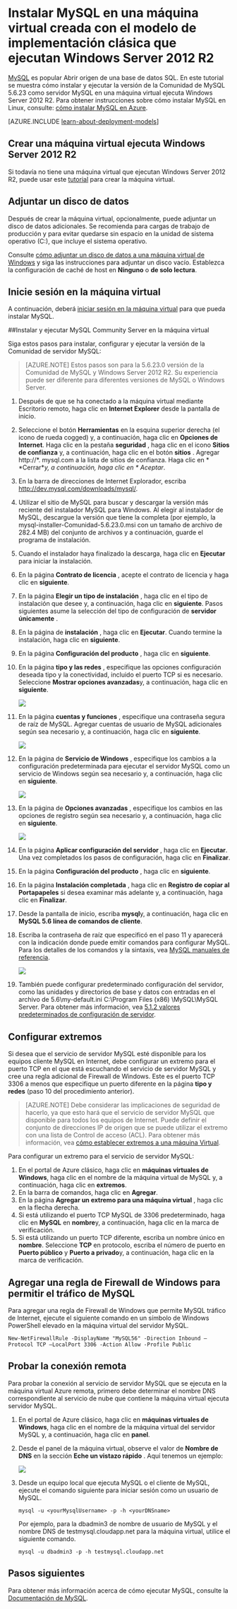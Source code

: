<properties
    pageTitle="Crear una VM que ejecuta MySQL | Microsoft Azure"
    description="Crear una máquina virtual Azure ejecutan Windows Server 2012 R2 y la base de datos MySQL utiliza el modelo de implementación clásico."
    services="virtual-machines-windows"
    documentationCenter=""
    authors="cynthn"
    manager="timlt"
    editor="tysonn"
    tags="azure-service-management"/>

<tags
    ms.service="virtual-machines-windows"
    ms.workload="infrastructure-services"
    ms.tgt_pltfrm="vm-windows"
    ms.devlang="na"
    ms.topic="article"
    ms.date="07/25/2016"
    ms.author="cynthn"/>


# <a name="install-mysql-on-a-virtual-machine-created-with-the-classic-deployment-model-running-windows-server-2012-r2"></a>Instalar MySQL en una máquina virtual creada con el modelo de implementación clásica que ejecutan Windows Server 2012 R2

[MySQL](http://www.mysql.com) es popular Abrir origen de una base de datos SQL. En este tutorial se muestra cómo instalar y ejecutar la versión de la Comunidad de MySQL 5.6.23 como servidor MySQL en una máquina virtual ejecuta Windows Server 2012 R2. Para obtener instrucciones sobre cómo instalar MySQL en Linux, consulte: [cómo instalar MySQL en Azure](virtual-machines-linux-mysql-install.md).

[AZURE.INCLUDE [learn-about-deployment-models](../../includes/learn-about-deployment-models-classic-include.md)]

## <a name="create-a-virtual-machine-running-windows-server-2012-r2"></a>Crear una máquina virtual ejecuta Windows Server 2012 R2

Si todavía no tiene una máquina virtual que ejecutan Windows Server 2012 R2, puede usar este [tutorial](virtual-machines-windows-classic-tutorial.md) para crear la máquina virtual. 

## <a name="attach-a-data-disk"></a>Adjuntar un disco de datos

Después de crear la máquina virtual, opcionalmente, puede adjuntar un disco de datos adicionales. Se recomienda para cargas de trabajo de producción y para evitar quedarse sin espacio en la unidad de sistema operativo (C:), que incluye el sistema operativo.

Consulte [cómo adjuntar un disco de datos a una máquina virtual de Windows](virtual-machines-windows-classic-attach-disk.md) y siga las instrucciones para adjuntar un disco vacío. Establezca la configuración de caché de host en **Ninguno** o **de solo lectura**.

## <a name="log-on-to-the-virtual-machine"></a>Inicie sesión en la máquina virtual

A continuación, deberá [iniciar sesión en la máquina virtual](virtual-machines-windows-classic-connect-logon.md) para que pueda instalar MySQL.

##<a name="install-and-run-mysql-community-server-on-the-virtual-machine"></a>Instalar y ejecutar MySQL Community Server en la máquina virtual

Siga estos pasos para instalar, configurar y ejecutar la versión de la Comunidad de servidor MySQL:

> [AZURE.NOTE] Estos pasos son para la 5.6.23.0 versión de la Comunidad de MySQL y Windows Server 2012 R2. Su experiencia puede ser diferente para diferentes versiones de MySQL o Windows Server.

1.  Después de que se ha conectado a la máquina virtual mediante Escritorio remoto, haga clic en **Internet Explorer** desde la pantalla de inicio.
2.  Seleccione el botón **Herramientas** en la esquina superior derecha (el icono de rueda cogged) y, a continuación, haga clic en **Opciones de Internet**. Haga clic en la pestaña **seguridad** , haga clic en el icono **Sitios de confianza** y, a continuación, haga clic en el botón **sitios** . Agregar http://*. mysql.com a la lista de sitios de confianza. Haga clic en * *Cerrar**y, a continuación, haga clic en * *Aceptar**.
3.  En la barra de direcciones de Internet Explorador, escriba http://dev.mysql.com/downloads/mysql/.
4.  Utilizar el sitio de MySQL para buscar y descargar la versión más reciente del instalador MySQL para Windows. Al elegir al instalador de MySQL, descargue la versión que tiene la completa (por ejemplo, la mysql-installer-Comunidad-5.6.23.0.msi con un tamaño de archivo de 282.4 MB) del conjunto de archivos y a continuación, guarde el programa de instalación.
5.  Cuando el instalador haya finalizado la descarga, haga clic en **Ejecutar** para iniciar la instalación.
6.  En la página **Contrato de licencia** , acepte el contrato de licencia y haga clic en **siguiente**.
7.  En la página **Elegir un tipo de instalación** , haga clic en el tipo de instalación que desee y, a continuación, haga clic en **siguiente**. Pasos siguientes asume la selección del tipo de configuración de **servidor únicamente** .
8.  En la página de **instalación** , haga clic en **Ejecutar**. Cuando termine la instalación, haga clic en **siguiente**.
9.  En la página **Configuración del producto** , haga clic en **siguiente**.
10. En la página **tipo y las redes** , especifique las opciones configuración deseada tipo y la conectividad, incluido el puerto TCP si es necesario. Seleccione **Mostrar opciones avanzadas**y, a continuación, haga clic en **siguiente**.

    ![](./media/virtual-machines-windows-classic-mysql-2008r2/MySQL_TypeNetworking.png)

11. En la página **cuentas y funciones** , especifique una contraseña segura de raíz de MySQL. Agregar cuentas de usuario de MySQL adicionales según sea necesario y, a continuación, haga clic en **siguiente**.

    ![](./media/virtual-machines-windows-classic-mysql-2008r2/MySQL_AccountsRoles_Filled.png)

12. En la página de **Servicio de Windows** , especifique los cambios a la configuración predeterminada para ejecutar el servidor MySQL como un servicio de Windows según sea necesario y, a continuación, haga clic en **siguiente**.

    ![](./media/virtual-machines-windows-classic-mysql-2008r2/MySQL_WindowsService.png)

13. En la página de **Opciones avanzadas** , especifique los cambios en las opciones de registro según sea necesario y, a continuación, haga clic en **siguiente**.

    ![](./media/virtual-machines-windows-classic-mysql-2008r2/MySQL_AdvOptions.png)

14. En la página **Aplicar configuración del servidor** , haga clic en **Ejecutar**. Una vez completados los pasos de configuración, haga clic en **Finalizar**.
15. En la página **Configuración del producto** , haga clic en **siguiente**.
16. En la página **Instalación completada** , haga clic en **Registro de copiar al Portapapeles** si desea examinar más adelante y, a continuación, haga clic en **Finalizar**.
17. Desde la pantalla de inicio, escriba **mysql**y, a continuación, haga clic en **MySQL 5.6 línea de comandos de cliente**.
18. Escriba la contraseña de raíz que especificó en el paso 11 y aparecerá con la indicación donde puede emitir comandos para configurar MySQL. Para los detalles de los comandos y la sintaxis, vea [MySQL manuales de referencia](http://dev.mysql.com/doc/refman/5.6/en/server-configuration-defaults.html).

    ![](./media/virtual-machines-windows-classic-mysql-2008r2/MySQL_CommandPrompt.png)

19. También puede configurar predeterminado configuración del servidor, como las unidades y directorios de base y datos con entradas en el archivo de 5.6\my-default.ini C:\Program Files (x86) \MySQL\MySQL Server. Para obtener más información, vea [5.1.2 valores predeterminados de configuración de servidor](http://dev.mysql.com/doc/refman/5.6/en/server-configuration-defaults.html).

## <a name="configure-endpoints"></a>Configurar extremos

Si desea que el servicio de servidor MySQL esté disponible para los equipos cliente MySQL en Internet, debe configurar un extremo para el puerto TCP en el que está escuchando el servicio de servidor MySQL y cree una regla adicional de Firewall de Windows. Este es el puerto TCP 3306 a menos que especifique un puerto diferente en la página **tipo y redes** (paso 10 del procedimiento anterior).


> [AZURE.NOTE] Debe considerar las implicaciones de seguridad de hacerlo, ya que esto hará que el servicio de servidor MySQL que disponible para todos los equipos de Internet. Puede definir el conjunto de direcciones IP de origen que se puede utilizar el extremo con una lista de Control de acceso (ACL). Para obtener más información, vea [cómo establecer extremos a una máquina Virtual](virtual-machines-windows-classic-setup-endpoints.md).


Para configurar un extremo para el servicio de servidor MySQL:

1.  En el portal de Azure clásico, haga clic en **máquinas virtuales de Windows**, haga clic en el nombre de la máquina virtual de MySQL y, a continuación, haga clic en **extremos**.
2.  En la barra de comandos, haga clic en **Agregar**.
3.  En la página **Agregar un extremo para una máquina virtual** , haga clic en la flecha derecha.
4.  Si está utilizando el puerto TCP MySQL de 3306 predeterminado, haga clic en **MySQL** en **nombre**y, a continuación, haga clic en la marca de verificación.
5.  Si está utilizando un puerto TCP diferente, escriba un nombre único en **nombre**. Seleccione **TCP** en protocolo, escriba el número de puerto en **Puerto público** y **Puerto a privado**y, a continuación, haga clic en la marca de verificación.

## <a name="add-a-windows-firewall-rule-to-allow-mysql-traffic"></a>Agregar una regla de Firewall de Windows para permitir el tráfico de MySQL

Para agregar una regla de Firewall de Windows que permite MySQL tráfico de Internet, ejecute el siguiente comando en un símbolo de Windows PowerShell elevado en la máquina virtual del servidor MySQL.

    New-NetFirewallRule -DisplayName "MySQL56" -Direction Inbound –Protocol TCP –LocalPort 3306 -Action Allow -Profile Public


    
## <a name="test-your-remote-connection"></a>Probar la conexión remota


Para probar la conexión al servicio de servidor MySQL que se ejecuta en la máquina virtual Azure remota, primero debe determinar el nombre DNS correspondiente al servicio de nube que contiene la máquina virtual ejecuta servidor MySQL.

1.  En el portal de Azure clásico, haga clic en **máquinas virtuales de Windows**, haga clic en el nombre de la máquina virtual del servidor MySQL y, a continuación, haga clic en **panel**.
2.  Desde el panel de la máquina virtual, observe el valor de **Nombre de DNS** en la sección **Eche un vistazo rápido** . Aquí tenemos un ejemplo:

    ![](./media/virtual-machines-windows-classic-mysql-2008r2/MySQL_DNSName.png)

3.  Desde un equipo local que ejecuta MySQL o el cliente de MySQL, ejecute el comando siguiente para iniciar sesión como un usuario de MySQL.

        mysql -u <yourMysqlUsername> -p -h <yourDNSname>

    Por ejemplo, para la dbadmin3 de nombre de usuario de MySQL y el nombre DNS de testmysql.cloudapp.net para la máquina virtual, utilice el siguiente comando.

        mysql -u dbadmin3 -p -h testmysql.cloudapp.net


## <a name="next-steps"></a>Pasos siguientes

Para obtener más información acerca de cómo ejecutar MySQL, consulte la [Documentación de MySQL](http://dev.mysql.com/doc/).
